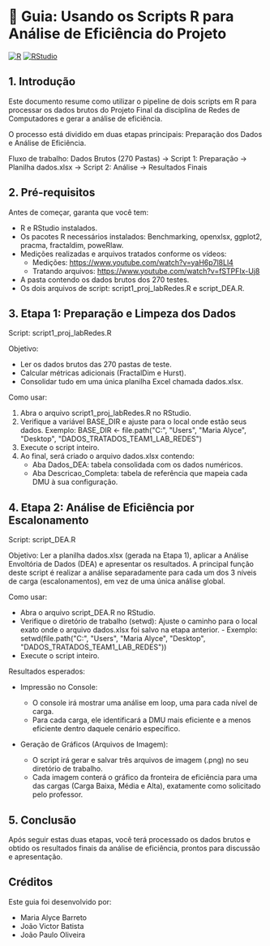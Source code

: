 # 📘 Guia: Usando os Scripts R para Análise de Eficiência do Projeto

[![R](https://img.shields.io/badge/R-Script-blue?logo=r)](https://www.r-project.org/)
[![RStudio](https://img.shields.io/badge/RStudio-IDE-blue?logo=rstudio)](https://posit.co/)

## 1. Introdução
Este documento resume como utilizar o pipeline de dois scripts em R para processar os dados brutos do Projeto Final da disciplina de Redes de Computadores e gerar a análise de eficiência.

O processo está dividido em duas etapas principais: Preparação dos Dados e Análise de Eficiência.

Fluxo de trabalho:
Dados Brutos (270 Pastas) → Script 1: Preparação → Planilha dados.xlsx → Script 2: Análise → Resultados Finais

## 2. Pré-requisitos
Antes de começar, garanta que você tem:
- R e RStudio instalados.
- Os pacotes R necessários instalados: Benchmarking, openxlsx, ggplot2, pracma, fractaldim, poweRlaw.
- Medições realizadas e arquivos tratados conforme os vídeos:
  - Medições: https://www.youtube.com/watch?v=yaH6p7l8Ll4
  - Tratando arquivos: https://www.youtube.com/watch?v=fSTPFIx-Uj8
- A pasta contendo os dados brutos dos 270 testes.
- Os dois arquivos de script: script1_proj_labRedes.R e script_DEA.R.

## 3. Etapa 1: Preparação e Limpeza dos Dados
Script: script1_proj_labRedes.R

Objetivo:
- Ler os dados brutos das 270 pastas de teste.
- Calcular métricas adicionais (FractalDim e Hurst).
- Consolidar tudo em uma única planilha Excel chamada dados.xlsx.

Como usar:
1. Abra o arquivo script1_proj_labRedes.R no RStudio.
2. Verifique a variável BASE_DIR e ajuste para o local onde estão seus dados.
   Exemplo: BASE_DIR <- file.path("C:", "Users", "Maria Alyce", "Desktop", "DADOS_TRATADOS_TEAM1_LAB_REDES")
3. Execute o script inteiro.
4. Ao final, será criado o arquivo dados.xlsx contendo:
   - Aba Dados_DEA: tabela consolidada com os dados numéricos.
   - Aba Descricao_Completa: tabela de referência que mapeia cada DMU à sua configuração.

## 4. Etapa 2: Análise de Eficiência por Escalonamento
Script: script_DEA.R

Objetivo:
Ler a planilha dados.xlsx (gerada na Etapa 1), aplicar a Análise Envoltória de Dados (DEA) e apresentar os resultados. A principal função deste script é realizar a análise separadamente para cada um dos 3 níveis de carga (escalonamentos), em vez de uma única análise global.

Como usar:
- Abra o arquivo script_DEA.R no RStudio.
- Verifique o diretório de trabalho (setwd): Ajuste o caminho para o local exato onde o arquivo dados.xlsx foi salvo na etapa anterior.
      - Exemplo: setwd(file.path("C:", "Users", "Maria Alyce", "Desktop", "DADOS_TRATADOS_TEAM1_LAB_REDES"))
- Execute o script inteiro.
  
Resultados esperados:
- Impressão no Console:
    - O console irá mostrar uma análise em loop, uma para cada nível de carga.
    - Para cada carga, ele identificará a DMU mais eficiente e a menos eficiente dentro daquele cenário específico.

- Geração de Gráficos (Arquivos de Imagem):

    - O script irá gerar e salvar três arquivos de imagem (.png) no seu diretório de trabalho.
    - Cada imagem conterá o gráfico da fronteira de eficiência para uma das cargas (Carga Baixa, Média e Alta), exatamente como solicitado pelo professor.

## 5. Conclusão
Após seguir estas duas etapas, você terá processado os dados brutos e obtido os resultados finais da análise de eficiência, prontos para discussão e apresentação.

## Créditos
Este guia foi desenvolvido por:
- Maria Alyce Barreto
- João Victor Batista
- João Paulo Oliveira
